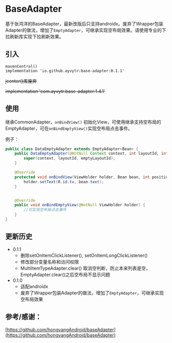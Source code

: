 # BaseAdapter

基于张鸿洋的BaseAdapter，最新改版后只支持androidx。废弃了Wrapper包装Adapter的做法，增加了`EmptyAdapter`，可继承实现空布局效果。请使用专业的下拉刷新库实现下拉刷新效果。



## 引入

```
mavenCentral()
implementation 'io.github.ayvytr:base-adapter:0.1.1'
```



~~jcenter()库废弃~~

~~implementation 'com.ayvytr:base-adapter:1.4.1'~~



## 使用

继承CommonAdapter，`onBindView()` 初始化View，可使用继承支持空布局的EmptyAdapter，可在`onBindEmptyView()`实现空布局点击事件。



例子：

```java
public class DataEmptyAdapter extends EmptyAdapter<Bean> {
    public DataEmptyAdapter(@NotNull Context context, int layoutId, int emptyLayoutId) {
        super(context, layoutId, emptyLayoutId);
    }

    @Override
    protected void onBindView(ViewHolder holder, Bean bean, int position, List payloads) {
        holder.setText(R.id.tv, bean.text);
    }


    @Override
    public void onBindEmptyView(@NotNull ViewHolder holder) {
		//可实现空布局点击事件
    }
}
```





## 更新历史

* 0.1.1
  * 删除setOnItemClickListener(), setOnItemLongClickListener()
  * 修改部分变量名称和访问权限
  * MultiItemTypeAdapter.clear() 取消空判断，防止本来列表是空，EmptyAdapter.clear()之后空布局不显示问题
* 0.1.0
  * 适配androidx
  * 废弃了Wrapper包装Adapter的做法，增加了`EmptyAdapter`，可继承实现空布局效果



## 参考/感谢：

[https://github.com/hongyangAndroid/baseAdapter](https://github.com/hongyangAndroid/baseAdapter)

